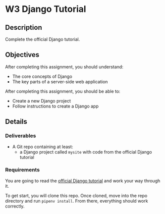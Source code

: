 # W3 Django Tutorial

## Description

Complete the official Django tutorial.

## Objectives

After completing this assignment, you should understand:

- The core concepts of Django
- The key parts of a server-side web application

After completing this assignment, you should be able to:

- Create a new Django project
- Follow instructions to create a Django app

## Details

### Deliverables

- A Git repo containing at least:
  - a Django project called `mysite` with code from the official Django tutorial

### Requirements

You are going to read the [official Django tutorial](https://docs.djangoproject.com/en/2.1/intro/tutorial01/) and work your way through it.

To get start, you will clone this repo. Once cloned, move into the repo directory and run `pipenv install`. From there, everything should work correctly.
